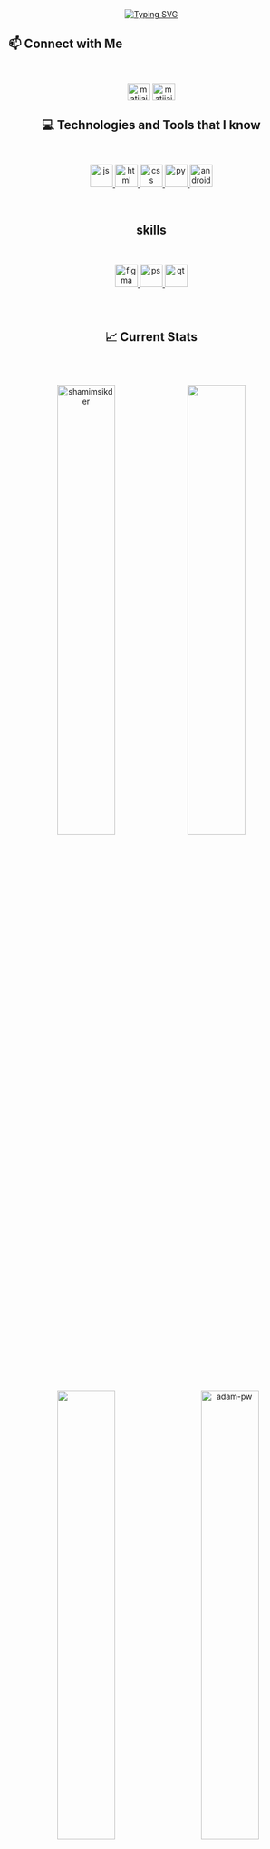 

<div style="text-align: center;">
  <a href="https://github.com/matijaime/">
    <img src="https://readme-typing-svg.demolab.com?font=Fira+Code&pause=1000&center=FALSO&vCenter=FALSO&repeat=verdadero&random=FALSO&width=435&lines=Hi+There%2C+I'm+Matias+Jaime%F0%9F%91%8B" alt="Typing SVG" />
  </a>
</div>

  
## :mailbox: Connect with Me</br>
</div>

<br />
<p align="center">
<a href="https://instagram/matijaime__" target="blank"><img align="center" src="https://skillicons.dev/icons?i=instagram" alt="matijaime" height="30" width="40" /></a>
<a href="https://twitter.com/matijaime__" target="blank"><img align="center" src="https://skillicons.dev/icons?i=twitter" alt="matijaime__" height="30" width="40" /></a>
</p>


<div align="center">

## :computer: Technologies and Tools that I know
  
<br />
  
<a  margin="10" href="https://devdocs.io/javascript/" target="_blank"><img margin="10px" height="40" src="https://skillicons.dev/icons?i=js" alt="js"/> </a>
<a  margin="10" href="https://developer.mozilla.org/en-US/docs/Web/HTML" target="_blank"><img margin="10px" height="40" src="https://skillicons.dev/icons?i=html" alt="html"/> </a>
<a  margin="10" href="https://developer.mozilla.org/en-US/docs/Web/CSS" target="_blank"><img margin="10px" height="40" src="https://skillicons.dev/icons?i=css" alt="css"/> </a>
<a  margin="10" href="https://https://www.python.org/" target="_blank"><img margin="10px" height="40" src="https://skillicons.dev/icons?i=py" alt="py"/> </a>
<a  margin="10" href="https://developer.android.com/studio?hl=es-419" target="_blank"><img margin="10px" height="40" src="https://skillicons.dev/icons?i=androidstudio" alt="androidstudio"/> </a>

<br />  

## skills


<br />  
  
<a  margin="10" href="https://figma.com/" target="_blank"><img margin="10px" height="40" src="https://skillicons.dev/icons?i=figma" alt="figma"/> </a>
<a  margin="10" href="https://www.adobe.com/ar/products/photoshop.html" target="_blank"><img margin="10px" height="40" src="https://skillicons.dev/icons?i=ps" alt="ps"/> </a>
<a  margin="10" href="https://doc.qt.io/qtforpython-6/" target="_blank"><img margin="10px" height="40" src="https://skillicons.dev/icons?i=qt" alt="qt"/> </a>
</div>

###

</div>
<br />

<div align="center">
  
 ## :chart_with_upwards_trend: Current Stats
</br>
</div>
<br />
<p align="center"><img width="45%" src="https://github-readme-streak-stats.herokuapp.com/?user=shamimsikder&theme=gotham&show_icons=true" alt="shamimsikder"/>

<img width="45%" src="https://github-readme-stats-ten-gilt.vercel.app/api?username=shamimsikder&show_icons=true&theme=gotham"/>
</p>

<p align="center"><img  width="45%" src="https://github-readme-stats-ten-gilt.vercel.app/api/top-langs/?username=shamimsikder&theme=gotham"/>
<img width="45%" align="right" src="https://github.com/Adam-pw/Adam-pw/blob/main/animation_500_kxa883sd.gif" alt="adam-pw" />

</p>

